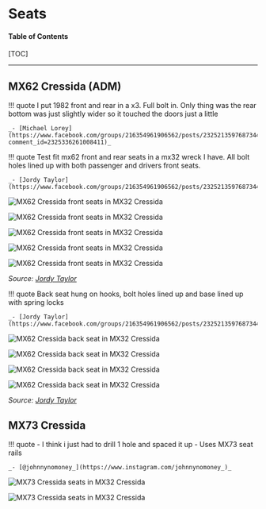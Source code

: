 # Seats

#### Table of Contents

[TOC]

---

## MX62 Cressida (ADM)

!!! quote
    I put 1982 front and rear in a x3. Full bolt in. Only thing was the rear bottom was just slightly wider so it touched the doors just a little
    
    _- [Michael Lorey](https://www.facebook.com/groups/216354961906562/posts/2325213597687344/?comment_id=2325336261008411)_

!!! quote
    Test fit mx62 front and rear seats in a mx32 wreck I have.
    All bolt holes lined up with both passenger and drivers front seats. 

    _- [Jordy Taylor](https://www.facebook.com/groups/216354961906562/posts/2325213597687344/)_

![MX62 Cressida front seats in MX32 Cressida](./img/interior-seats-mx62-front-seat-1.jpg)

![MX62 Cressida front seats in MX32 Cressida](./img/interior-seats-mx62-front-seat-2.jpg)

![MX62 Cressida front seats in MX32 Cressida](./img/interior-seats-mx62-front-seat-3.jpg)

![MX62 Cressida front seats in MX32 Cressida](./img/interior-seats-mx62-front-seat-4.jpg)

![MX62 Cressida front seats in MX32 Cressida](./img/interior-seats-mx62-front-seat-5.jpg)

_Source: [Jordy Taylor](https://www.facebook.com/groups/216354961906562/posts/2325213597687344/)_

!!! quote
    Back seat hung on hooks, bolt holes lined up and base lined up with spring locks

    _- [Jordy Taylor](https://www.facebook.com/groups/216354961906562/posts/2325213597687344/)_

![MX62 Cressida back seat in MX32 Cressida](./img/interior-seats-mx62-back-seat-1.jpg)

![MX62 Cressida back seat in MX32 Cressida](./img/interior-seats-mx62-back-seat-2.jpg)

![MX62 Cressida back seat in MX32 Cressida](./img/interior-seats-mx62-back-seat-3.jpg)

![MX62 Cressida back seat in MX32 Cressida](./img/interior-seats-mx62-back-seat-4.jpg)

_Source: [Jordy Taylor](https://www.facebook.com/groups/216354961906562/posts/2325213597687344/)_

## MX73 Cressida

!!! quote
    - I think i just had to drill 1 hole and spaced it up
    - Uses MX73 seat rails

    _- [@johnnynomoney_](https://www.instagram.com/johnnynomoney_)_


![MX73 Cressida seats in MX32 Cressida](./img/interior-seats-mx73-1.jpg)

![MX73 Cressida seats in MX32 Cressida](./img/interior-seats-mx73-2.jpg)
